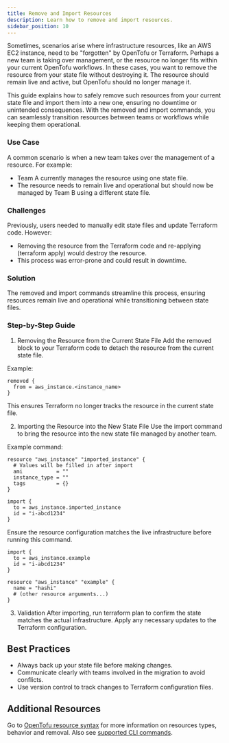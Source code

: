 ```yaml
---
title: Remove and Import Resources
description: Learn how to remove and import resources.
sidebar_position: 10
---
```


Sometimes, scenarios arise where infrastructure resources, like an AWS EC2 instance, need to be "forgotten" by OpenTofu or Terraform. Perhaps a new team is taking over management, or the resource no longer fits within your current OpenTofu workflows. In these cases, you want to remove the resource from your state file without destroying it. The resource should remain live and active, but OpenTofu should no longer manage it.

This guide explains how to safely remove such resources from your current state file and import them into a new one, ensuring no downtime or unintended consequences. With the removed and import commands, you can seamlessly transition resources between teams or workflows while keeping them operational.

### Use Case
A common scenario is when a new team takes over the management of a resource. For example:
- Team A currently manages the resource using one state file.
- The resource needs to remain live and operational but should now be managed by Team B using a different state file.

### Challenges
Previously, users needed to manually edit state files and update Terraform code. However:
- Removing the resource from the Terraform code and re-applying (terraform apply) would destroy the resource.
- This process was error-prone and could result in downtime.

### Solution
The removed and import commands streamline this process, ensuring resources remain live and operational while transitioning between state files.

### Step-by-Step Guide
1. Removing the Resource from the Current State File
Add the removed block to your Terraform code to detach the resource from the current state file.

Example:
```hcl
removed {
  from = aws_instance.<instance_name>
}
```

This ensures Terraform no longer tracks the resource in the current state file.

2. Importing the Resource into the New State File
Use the import command to bring the resource into the new state file managed by another team.

Example command:
```hcl
resource "aws_instance" "imported_instance" {
  # Values will be filled in after import
  ami           = ""
  instance_type = ""
  tags          = {}
}

import {
  to = aws_instance.imported_instance
  id = "i-abcd1234"
}
```

Ensure the resource configuration matches the live infrastructure before running this command.

```hcl
import {
  to = aws_instance.example
  id = "i-abcd1234"
}

resource "aws_instance" "example" {
  name = "hashi"
  # (other resource arguments...)
}
```

3. Validation
After importing, run terraform plan to confirm the state matches the actual infrastructure.
Apply any necessary updates to the Terraform configuration.

<DocVideo src="https://app.tango.us/app/embed/d60d5d52-ff6d-4e88-8759-b12bfe7da0fe?skipCover=false&defaultListView=false&skipBranding=false&makeViewOnly=true&hideAuthorAndDetails=true" title="Removed Resources in Harness IaCM" />

## Best Practices
- Always back up your state file before making changes.
- Communicate clearly with teams involved in the migration to avoid conflicts.
- Use version control to track changes to Terraform configuration files.

## Additional Resources
Go to [OpenTofu resource syntax](https://opentofu.org/docs/language/resources/syntax/#removing-resources) for more information on resources types, behavior and removal. Also see [supported CLI commands](/docs/infra-as-code-management/cli-commands/terraform-plugins#import).